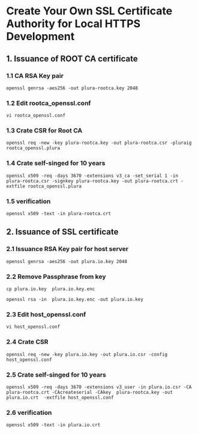 # Create Your Own SSL Certificate Authority for Local HTTPS Development
   
## 1. Issuance of ROOT CA certificate


### 1.1 CA RSA Key pair

    openssl genrsa -aes256 -out plura-rootca.key 2048
    
### 1.2 Edit rootca_openssl.conf

    vi rootca_openssl.conf
    
### 1.3 Crate CSR for Root CA

    openssl req -new -key plura-rootca.key -out plura-rootca.csr -pluraig rootca_openssl.plura
    
### 1.4 Crate self-singed for 10 years

    openssl x509 -req -days 3670 -extensions v3_ca -set_serial 1 -in plura-rootca.csr -signkey plura-rootca.key -out plura-rootca.crt -extfile rootca_openssl.plura
    
### 1.5 verification

    openssl x509 -text -in plura-rootca.crt
    
## 2. Issuance of SSL certificate


### 2.1 Issuance RSA Key pair for host server

    openssl genrsa -aes256 -out plura.io.key 2048
    
### 2.2 Remove Passphrase from key

    cp plura.io.key  plura.io.key.enc
    
    openssl rsa -in  plura.io.key.enc -out plura.io.key

### 2.3 Edit host_openssl.conf

    vi host_openssl.conf
    
### 2.4 Crate CSR

    openssl req -new -key plura.io.key -out plura.io.csr -config host_openssl.conf
    
### 2.5 Crate self-singed for 10 years

    openssl x509 -req -days 3670 -extensions v3_user -in plura.io.csr -CA plura-rootca.crt -CAcreateserial -CAkey  plura-rootca.key -out plura.io.crt  -extfile host_openssl.conf
    
### 2.6 verification

    openssl x509 -text -in plura.io.crt
